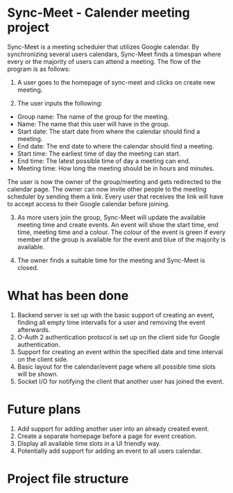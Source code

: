 # Sync-Meet - Calender meeting project

Sync-Meet is a meeting scheduler that utilizes Google calendar. By synchronizing several users calendars, Sync-Meet finds a timespan where every or the majority of users can attend a meeting. The flow of the program is as follows:

1. A user goes to the homepage of sync-meet and clicks on create new meeting. 

2. The user inputs the following:
  * Group name: The name of the group for the meeting.
  * Name: The name that this user will have in the group.
  * Start date: The start date from where the calendar should find a meeting. 
  * End date: The end date to where the calendar should find a meeting.
  * Start time: The earliest time of day the meeting can start.
  * End time: The latest possible time of day a meeting can end.
  * Meeting time: How long the meeting should be in hours and minutes.
 
The user is now the owner of the group/meeting and gets redirected to the calendar page. The owner can now invite other people to the meeting scheduler by sending them a link. Every user that receives the link will have to accept access to their Google calendar before joining. 

3. As more users join the group, Sync-Meet will update the available meeting time and create events. An event will show the start time, end time, meeting time and a colour. The colour of the event is green if every member of the group is available for the event and blue of the majority is available. 

4. The owner finds a suitable time for the meeting and Sync-Meet is closed. 

# What has been done
  1. Backend server is set up with the basic support of creating an event, finding all empty time intervalls for a user and removing the event afterwards.
  2. O-Auth 2 authentication protocol is set up on the client side for Google authentication.
  3. Support for creating an event within the specified date and time interval on the client side.
  4. Basic layout for the calendar/event page where all possible time slots will be shown.
  5. Socket I/O for notifying the client that another user has joined the event.

# Future plans
  1. Add support for adding another user into an already created event.
  2. Create a separate homepage before a page for event creation.
  3. Display all available time slots in a UI friendly way.
  4. Potentially add support for adding an event to all users calendar.

# Project file structure
